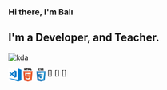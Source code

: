### Hi there, I'm Balı 
## I'm a Developer, and Teacher.

<img align="center" alt="kda" width="250px" src="https://static.wikia.nocookie.net/leagueoflegends/images/6/68/KDA_Logo_1.png/revision/latest/scale-to-width-down/340?cb=20181104035006" />

[<img align="left" alt="Visual Studio Code" width="26px" src="https://raw.githubusercontent.com/github/explore/80688e429a7d4ef2fca1e82350fe8e3517d3494d/topics/visual-studio-code/visual-studio-code.png" />]
[<img align="left" alt="HTML5" width="26px" src="https://raw.githubusercontent.com/github/explore/80688e429a7d4ef2fca1e82350fe8e3517d3494d/topics/html/html.png" />]
[<img align="left" alt="CSS3" width="26px" src="https://raw.githubusercontent.com/github/explore/80688e429a7d4ef2fca1e82350fe8e3517d3494d/topics/css/css.png" />]
